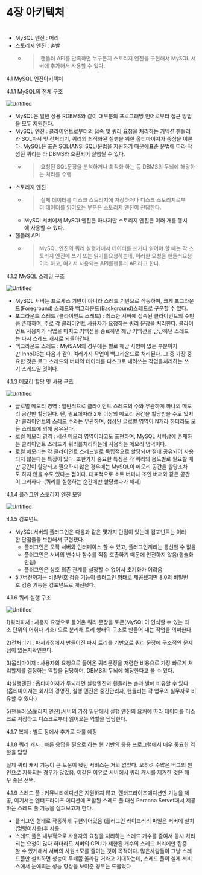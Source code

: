 # 4장 아키텍처

# 

- MySQL 엔진 : 머리
- 스토리지 엔진 : 손발
    - > 핸들러 API를 만족하면 누구든지 스토리지 엔진을 구현해서 MySQL 서버에 추가해서 사용할 수 있다.

4.1 MySQL 엔진아키텍처

4.1.1 MySQL의 전체 구조

![Untitled](./images/kang_4-1.png)

- MySQL은 일반 상용 RDBMS와 같이 대부분의 프로그래밍 언어로부터 접근 방법을 모두 지원한다.
- MySQL 엔진 : 클라이언트로부터의 접속 및 쿼리 요청을 처리하는 커넥션 핸들러와 SQL파서 및 전처리기, 쿼리의 최적화된 실행을 위한 옵티마이저가 중심을 이룬다. MySQL은 표준 SQL(ANSI SQL)문법을 지원하기 때문에표준 문법에 따라 작성된 쿼리는 타 DBMS와 호환되어 실행될 수 있다.
    - > 요청된 SQL문장을 분석하거나 최적화 하는 등 DBMS의 두뇌에 해당하는 처리를 수행.
- 스토리지 엔진
    - > 실제 데이터를 디스크 스토리지에 저장하거나 디스크 스토리지로부터 데이터를 읽어오는 부분은 스토리지 엔진이 전담한다.
    - MySQL서버에서 MySQL엔진은 하나지만 스토리지 엔진은 여러 개를 동시에 사용할 수 있다.
- 핸들러 API
    - > MySQL 엔진의 쿼리 실행기에서 데이터를 쓰거나 읽어야 할 때는 각 스토리지 엔진에 쓰기 또는 읽기를요청하는데, 이러한 요청을 핸들러요청이라 하고, 여기서 사용되는 API를핸들러 API라고 한다.

4.1.2 MySQL 스레딩 구조

![Untitled](./images/kang_4-2.png)

- MySQL 서버는 프로세스 기반이 아니라 스레드 기반으로 작동하며, 크게 포그라운드(Foreground) 스레드와 백그라운드(Background)스레드로 구분할 수 있다.
- 포그라운드 스레드 (클라이언트 스레드) : 최소한 서버에 접속된 클라이언트의 수만큼 존재하며, 주로 각 클라이언트 사용자가 요청하는 쿼리 문장을 처리한다. 클라이언트 사용자가 작업을 마치고 커넥션을 종료하면 해당 커넥션을 담당하던 스레드는 다시 스레드 캐시로 되돌아간다.
- 백그라운드 스레드 : MyISAM의 경우에는 별로 해당 사항이 없는 부분이지만 InnoDB는 다음과 같이 여러가지 작업이 백그라운드로 처리된다. 그 중 가장 중요한 것은 로그 스레드와 버퍼의 데이터를 디스크로 내려쓰는 작업을처리하는 쓰기 스레드일 것이다.

4.1.3 메모리 할당 및 사용 구조

![Untitled](./images/kang_4-3.png)

- 글로벌 메모리 영역 : 일반적으로 클라이언트 스레드의 수와 무관하게 하나의 메모리 공간만 할당된다. 단, 필요에따라 2개 이상의 메모리 공간을 할당받을 수도 있지만 클라이언트의 스레드 수와는 무관하며, 생성된 글로벌 영역이 N개라 하더라도 모든 스레드에 의해 공유된다.
- 로컬 메모리 영역 : 세션 메모리 영역이라고도 표현하며, MySQL 서버상에 존재하는 클라이언트 스레드가 쿼리를처리하는데 사용하는 메모리 영역이다.
- 로컬 메모리는 각 클라이언트 스레드별로 독립적으로 할당되며 절대 공유되어 사용되지 않는다는 특징이 있다. 또한가지 중요한 특징은 각 쿼리의 용도별로 필요할 때만 공간이 할당되고 필요하지 않은 경우에는 MySQL이 메모리 공간을 할당조차도 하지 않을 수도 있다는 점이다. 대표적으로 소트 버퍼나 조인 버퍼와 같은 공간이 그러하다. (쿼리를 실행하는 순간에만 할당했다가 해제)

4.1.4 플러그인 스토리지 엔진 모델

![Untitled](./images/kang_4-4.png)

4.1.5 컴포넌트

- MySQL서버의 플러그인은 다음과 같은 몇가지 단점이 있는데 컴포넌트는 이러한 단점들을 보완해서 구현됐다.
    - 플러그인은 오직 서버와 인터페이스 할 수 있고, 플러그인끼리는 통신할 수 없음
    - 플러그인은 서버의 변수나 함수를 직접 호출하기 때문에 안전하지 않음(캡슐화안됨)
    - 플러그인은 상호 의존 관계를 설정할 수 없어서 초기화가 어려움
- 5.7버전까지는 비밀번호 검증 기능이 플러그인 형태로 제공됐지만 8.0의 비밀번호 검증 기능은 컴포넌트로 개선됐다.

4.1.6 쿼리 실행 구조

![Untitled](./images/kang_4-6.png)

1)쿼리파서 : 사용자 요청으로 들어온 쿼리 문장을 토큰(MySQL이 인식할 수 있는 최소 단위의 어휘나 기호) 으로 분리해 트리 형태의 구조로 만들어 내는 작업을 의미한다.

2)전처리기 : 파서과정에서 만들어진 파서 트리를 기반으로 쿼리 문장에 구조적인 문제점이 있는지확인한다.

3)옵티마이저 : 사용자의 요청으로 들어온 쿼리문장을 저렴한 비용으로 가장 빠르게 처리할지를 결정하는 역할을 담당하며, DBMS의 두뇌에 해당한다고 볼 수 있다.

4)실행엔진 : 옵티마이저가 두뇌라면 실행엔진과 핸들러는 손과 발에 비유할 수 있다. (옵티마이저는 회사의 경영진, 실행 엔진은 중간관리자, 핸들러는 각 업무의 실무자로 비유할 수 있다.)

5)핸들러(스토리지 엔진):서버의 가장 밑단에서 실행 엔진의 요처에 따라 데이터를 디스크로 저장하고 디스크로부터 읽어오는 역할을 담당한다.

4.1.7 복제 : 별도 장에서 추가로 다룰 예정

4.1.8 쿼리 캐시 : 빠른 응답을 필요로 하는 웹 기반의 응용 프로그램에서 매우 중요한 역할을 담당.

실제 쿼리 캐시 기능이 큰 도움이 됐던 서비스는 거의 없었다. 오히려 수많은 버그의 원인으로 지목되는 경우가 많았음. 이같은 이유로 서버에서 쿼리 캐시를 제거한 것은 매우 좋은 선택.

4.1.9 스레드 풀 : 커뮤니티에디션은 지원하지 않고, 엔터프라이즈에디션만 기능을 제공, 여기서는 엔터프라이즈 에디션에 포함된 스레드 풀 대신 Percona Servef에서 제공하는 스레드 풀 기능을 살펴보고자 한다.

- 플러그인 형태로 작동하게 구현되어있음 (플러그인 라이브러리 파일은 서버에 설치(명령어사용)후 사용
- 스레드 풀은 내부적으로 사용자의 요청을 처리하는 스레드 개수를 줄여서 동시 처리되는 요청이 많다 하더라도 서버의 CPU가 제한된 개수의 스레드 처리에만 집중할 수 있게해서 서버의 사원소모를 줄이는 것이 목적이다. 많은사람들이 그냥 스레드풀만 설치하면 성능이 두배쯤 올라갈 거라고 기대하는데, 스레드 풀이 실제 서비스에서 눈에띄는 성능 향상을 보여준 경우는 드물었다
